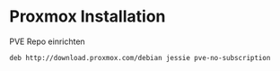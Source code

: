 # Proxmox Installation

PVE Repo einrichten

```sh
deb http://download.proxmox.com/debian jessie pve-no-subscription
```

